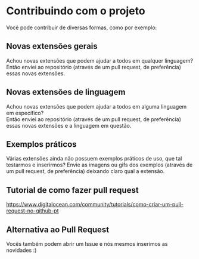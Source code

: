 # Contribuindo com o projeto
Você pode contribuir de diversas formas, como por exemplo:

## Novas extensões gerais
Achou novas extensões que podem ajudar a todos em qualquer linguagem?  
Então enviei ao repositório (através de um pull request, de preferência) essas novas extensões.

## Novas extensões de linguagem
Achou novas extensões que podem ajudar a todos em alguma linguagem em específico?  
Então enviei ao repositório (através de um pull request, de preferência) essas novas extensões e a linguagem em questão.

## Exemplos práticos
Várias extensões ainda não possuem exemplos práticos de uso, que tal testarmos e inserirmos?
Envie as imagens ou gifs dos exemplos  (através de um pull request, de preferência) deixando claro qual a extensão.

## Tutorial de como fazer pull request
https://www.digitalocean.com/community/tutorials/como-criar-um-pull-request-no-github-pt

## Alternativa ao Pull Request
Vocês também podem abrir um Issue e nós mesmos inserimos as novidades :)
